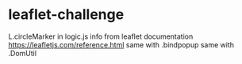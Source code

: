 # leaflet-challenge

L.circleMarker in logic.js
info from leaflet documentation 
https://leafletjs.com/reference.html
same with .bindpopup
same with .DomUtil
